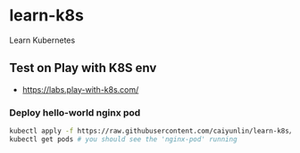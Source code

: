 # learn-k8s
Learn Kubernetes

## Test on Play with K8S env 
- https://labs.play-with-k8s.com/


### Deploy hello-world nginx pod
```bash
kubectl apply -f https://raw.githubusercontent.com/caiyunlin/learn-k8s/refs/heads/main/src/01_pod.yaml
kubectl get pods # you should see the 'nginx-pod' running
```